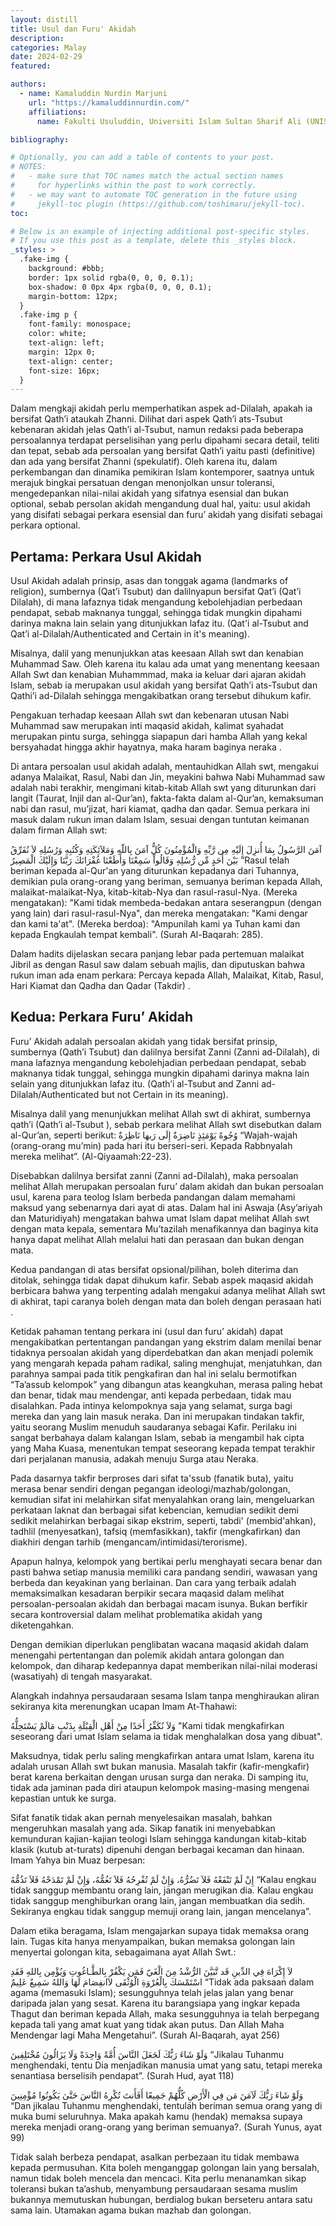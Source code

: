 ```yaml
---
layout: distill
title: Usul dan Furu' Akidah
description:
categories: Malay
date: 2024-02-29
featured:

authors:
  - name: Kamaluddin Nurdin Marjuni
    url: "https://kamaluddinnurdin.com/"
    affiliations:
      name: Fakulti Usuluddin, Universiti Islam Sultan Sharif Ali (UNISSA)

bibliography:

# Optionally, you can add a table of contents to your post.
# NOTES:
#   - make sure that TOC names match the actual section names
#     for hyperlinks within the post to work correctly.
#   - we may want to automate TOC generation in the future using
#     jekyll-toc plugin (https://github.com/toshimaru/jekyll-toc).
toc:

# Below is an example of injecting additional post-specific styles.
# If you use this post as a template, delete this _styles block.
_styles: >
  .fake-img {
    background: #bbb;
    border: 1px solid rgba(0, 0, 0, 0.1);
    box-shadow: 0 0px 4px rgba(0, 0, 0, 0.1);
    margin-bottom: 12px;
  }
  .fake-img p {
    font-family: monospace;
    color: white;
    text-align: left;
    margin: 12px 0;
    text-align: center;
    font-size: 16px;
  }
---
```


Dalam mengkaji akidah perlu memperhatikan aspek ad-Dilalah, apakah ia bersifat Qath’i ataukah Zhanni. Dilihat dari aspek Qath’i ats-Tsubut kebenaran akidah jelas Qath’i al-Tsubut, namun redaksi pada beberapa persoalannya terdapat perselisihan yang perlu dipahami secara detail, teliti dan tepat, sebab ada persoalan yang bersifat Qath’i yaitu pasti (definitive) dan ada yang bersifat Zhanni (spekulatif). Oleh karena itu, dalam perkembangan dan dinamika pemikiran Islam kontemporer, saatnya untuk merajuk bingkai persatuan dengan menonjolkan unsur toleransi, mengedepankan nilai-nilai akidah yang sifatnya esensial dan bukan optional, sebab persolan akidah mengandung dual hal, yaitu: usul akidah yang disifati sebagai perkara esensial dan furu’ akidah yang disifati sebagai perkara optional.

## Pertama: Perkara Usul Akidah

Usul Akidah adalah prinsip, asas dan tonggak agama (landmarks of religion), sumbernya (Qat’i Tsubut) dan dalilnyapun bersifat Qat’i (Qat’i Dilalah), di mana lafaznya tidak mengandung kebolehjadian perbedaan pendapat, sebab maknanya tunggal, sehingga tidak mungkin dipahami darinya makna lain selain yang ditunjukkan lafaz itu. (Qat'i al-Tsubut and Qat’i al-Dilalah/Authenticated and Certain in it's meaning).

Misalnya, dalil yang menunjukkan atas keesaan Allah swt dan kenabian Muhammad Saw. Oleh karena itu kalau ada umat yang menentang keesaan Allah Swt dan kenabian Muhammmad, maka ia keluar dari ajaran akidah Islam, sebab ia merupakan usul akidah yang bersifat Qath’i ats-Tsubut dan Qathi’i ad-Dilalah sehingga mengakibatkan orang tersebut dihukum kafir.

Pengakuan terhadap keesaan Allah swt dan kebenaran utusan Nabi Muhammad saw merupakan inti maqasid akidah, kalimat syahadat merupakan pintu surga, sehingga siapapun dari hamba Allah yang kekal bersyahadat hingga akhir hayatnya, maka haram baginya neraka .

Di antara persoalan usul akidah adalah, mentauhidkan Allah swt, mengakui adanya Malaikat, Rasul, Nabi dan Jin, meyakini bahwa Nabi Muhammad saw adalah nabi terakhir, mengimani kitab-kitab Allah swt yang diturunkan dari langit (Taurat, Injil dan al-Qur’an), fakta-fakta dalam al-Qur’an, kemaksuman nabi dan rasul, mu’jizat, hari kiamat, qadha dan qadar. Semua perkara ini masuk dalam rukun iman dalam Islam, sesuai dengan tuntutan keimanan dalam firman Allah swt:

آمَنَ الرَّسُولُ بِمَا أُنزِلَ إِلَيْهِ مِن رَّبِّهِ وَالْمُؤْمِنُونَ كُلٌّ آمَنَ بِاللّهِ وَمَلآئِكَتِهِ وَكُتُبِهِ وَرُسُلِهِ لاَ نُفَرِّقُ بَيْنَ أَحَدٍ مِّن رُّسُلِهِ وَقَالُواْ سَمِعْنَا وَأَطَعْنَا غُفْرَانَكَ رَبَّنَا وَإِلَيْكَ الْمَصِيرُ
“Rasul telah beriman kepada al-Qur'an yang diturunkan kepadanya dari Tuhannya, demikian pula orang-orang yang beriman, semuanya beriman kepada Allah, malaikat-malaikat-Nya, kitab-kitab-Nya dan rasul-rasul-Nya. (Mereka mengatakan): "Kami tidak membeda-bedakan antara seserangpun (dengan yang lain) dari rasul-rasul-Nya", dan mereka mengatakan: "Kami dengar dan kami ta'at". (Mereka berdoa): "Ampunilah kami ya Tuhan kami dan kepada Engkaulah tempat kembali". (Surah Al-Baqarah: 285).

Dalam hadits dijelaskan secara panjang lebar pada pertemuan malaikat Jibril as dengan Rasul saw dalam sebuah majlis, dan diputuskan bahwa rukun iman ada enam perkara: Percaya kepada Allah, Malaikat, Kitab, Rasul, Hari Kiamat dan Qadha dan Qadar (Takdir) .

## Kedua: Perkara Furu’ Akidah

Furu’ Akidah adalah persoalan akidah yang tidak bersifat prinsip, sumbernya (Qath’i Tsubut) dan dalilnya bersifat Zanni (Zanni ad-Dilalah), di mana lafaznya mengandung kebolehjadian perbedaan pendapat, sebab maknanya tidak tunggal, sehingga mungkin dipahami darinya makna lain selain yang ditunjukkan lafaz itu. (Qath’i al-Tsubut and Zanni ad-Dilalah/Authenticated but not Certain in its meaning).

Misalnya dalil yang menunjukkan melihat Allah swt di akhirat, sumbernya qath’i (Qath’i al-Tsubut ), sebab perkara melihat Allah swt disebutkan dalam al-Qur’an, seperti berikut: وُجُوهٌ يَوْمَئِذٍ نَاضِرَةٌ إِلَى رَبها نَاظِرَةٌ “Wajah-wajah (orang-orang mu’min) pada hari itu berseri-seri. Kepada Rabbnyalah mereka melihat”. (Al-Qiyaamah:22-23).

Disebabkan dalilnya bersifat zanni (Zanni ad-Dilalah), maka persoalan melihat Allah merupakan persoalan furu’ dalam akidah dan bukan persoalan usul, karena para teolog Islam berbeda pandangan dalam memahami maksud yang sebenarnya dari ayat di atas. Dalam hal ini Aswaja (Asy’ariyah dan Maturidiyah) mengatakan bahwa umat Islam dapat melihat Allah swt dengan mata kepala, sementara Mu’tazilah menafikannya dan baginya kita hanya dapat melihat Allah melalui hati dan perasaan dan bukan dengan mata.

Kedua pandangan di atas bersifat opsional/pilihan, boleh diterima dan ditolak, sehingga tidak dapat dihukum kafir. Sebab aspek maqasid akidah berbicara bahwa yang terpenting adalah mengakui adanya melihat Allah swt di akhirat, tapi caranya boleh dengan mata dan boleh dengan perasaan hati .

Ketidak pahaman tentang perkara ini (usul dan furu’ akidah) dapat mengakibatkan pertentangan pandangan yang ekstrim dalam menilai benar tidaknya persoalan akidah yang diperdebatkan dan akan menjadi polemik yang mengarah kepada paham radikal, saling menghujat, menjatuhkan, dan parahnya sampai pada titik pengkafiran dan hal ini selalu bermotifkan “Ta’assub kelompok” yang dibangun atas keangkuhan, merasa paling hebat dan benar, tidak mau mendengar, anti kepada perbedaan, tidak mau disalahkan. Pada intinya kelompoknya saja yang selamat, surga bagi mereka dan yang lain masuk neraka. Dan ini merupakan tindakan takfir, yaitu seorang Muslim menuduh saudaranya sebagai Kafir. Perilaku ini sangat berbahaya dalam kalangan Islam, sebab ia mengambil hak cipta yang Maha Kuasa, menentukan tempat seseorang kepada tempat terakhir dari perjalanan manusia, adakah menuju Surga atau Neraka.

Pada dasarnya takfir berproses dari sifat ta'ssub (fanatik buta), yaitu merasa benar sendiri dengan pegangan ideologi/mazhab/golongan, kemudian sifat ini melahirkan sifat menyalahkan orang lain, mengeluarkan perkataan laknat dan berbagai sifat kebencian, kemudian sedikit demi sedikit melahirkan berbagai sikap ekstrim, seperti, tabdi' (membid'ahkan), tadhlil (menyesatkan), tafsiq (memfasikkan), takfir (mengkafirkan) dan diakhiri dengan tarhib (mengancam/intimidasi/terorisme).

Apapun halnya, kelompok yang bertikai perlu menghayati secara benar dan pasti bahwa setiap manusia memiliki cara pandang sendiri, wawasan yang berbeda dan keyakinan yang berlainan. Dan cara yang terbaik adalah memaksimalkan kesadaran berpikir secara maqasid dalam melihat persoalan-persoalan akidah dan berbagai macam isunya. Bukan berfikir secara kontroversial dalam melihat problematika akidah yang diketengahkan.

Dengan demikian diperlukan penglibatan wacana maqasid akidah dalam menengahi pertentangan dan polemik akidah antara golongan dan kelompok, dan diharap kedepannya dapat memberikan nilai-nilai moderasi (wasatiyah) di tengah masyarakat.

Alangkah indahnya persaudaraan sesama Islam tanpa menghiraukan aliran sekiranya kita merenungkan ucapan Imam At-Thahawi:

وَلاَ نُكَفِّرُ أَحَدًا مِنْ أَهْلِ الْقِبْلَةِ بِذَنْبٍ مَالَمْ يَسْتَحِلُّهُ
"Kami tidak mengkafirkan seseorang dari umat Islam selama ia tidak menghalalkan dosa yang dibuat".

Maksudnya, tidak perlu saling mengkafirkan antara umat Islam, karena itu adalah urusan Allah swt bukan manusia. Masalah takfir (kafir-mengkafir) berat karena berkaitan dengan urusan surga dan neraka. Di samping itu, tidak ada jaminan pada diri ataupun kelompok masing-masing mengenai kepastian untuk ke surga.

Sifat fanatik tidak akan pernah menyelesaikan masalah, bahkan mengeruhkan masalah yang ada. Sikap fanatik ini menyebabkan kemunduran kajian-kajian teologi Islam sehingga kandungan kitab-kitab klasik (kutub at-turats) dipenuhi dengan berbagai kecaman dan hinaan. Imam Yahya bin Muaz berpesan:

إِنْ لَمْ تَنْفَعْهُ فَلاَ تَضُرُّهُ، وَإِنْ لَمْ تُفْرِحُهُ فَلاَ تَغُمُّهُ، وَإِنْ لَمْ تَمْدَحْهُ فَلاَ تَذُمُّهُ
“Kalau engkau tidak sanggup membantu orang lain, jangan merugikan dia. Kalau engkau tidak sanggup menghiburkan orang lain, jangan membuatkan dia sedih. Sekiranya engkau tidak sanggup memuji orang lain, jangan mencelanya”.

Dalam etika beragama, Islam mengajarkan supaya tidak memaksa orang lain. Tugas kita hanya menyampaikan, bukan memaksa golongan lain menyertai golongan kita, sebagaimana ayat Allah Swt.:

لاَ إِكْرَاهَ فِي الدِّينِ قَد تَّبَيَّنَ الرُّشْدُ مِنَ الْغَيّ فَمَن يَكْفُرْ بِالطَّـاغُوتِ وَيُؤْمِن بِاللهِ فَقَدِ اسْتَمْسَكَ بِالْعُرْوَةِ الْوُثْقَى لاَانفِصَامَ لَهَا وَاللهُ سَمِيعٌ عَلِيمٌ
“Tidak ada paksaan dalam agama (memasuki Islam); sesungguhnya telah jelas jalan yang benar daripada jalan yang sesat. Karena itu barangsiapa yang ingkar kepada Thagut dan beriman kepada Allah, maka sesungguhnya ia telah berpegang kepada tali yang amat kuat yang tidak akan putus. Dan Allah Maha Mendengar lagi Maha Mengetahui”.
(Surah Al-Baqarah, ayat 256)

وَلَوْ شَاءَ رَبُّكَ لَجَعَلَ النَّاسَ أُمَّةً وَاحِدَةً وَلَا يَزَالُونَ مُخْتَلِفِينَ
“Jikalau Tuhanmu menghendaki, tentu Dia menjadikan manusia umat yang satu, tetapi mereka senantiasa berselisih pendapat”. (Surah Hud, ayat 118)

وَلَوْ شَاءَ رَبُّكَ لَآمَنَ مَن فِي الْأَرْضِ كُلُّهُمْ جَمِيعًا أَفَأَنتَ تُكْرِهُ النَّاسَ حَتَّىٰ يَكُونُوا مُؤْمِنِينَ
“Dan jikalau Tuhanmu menghendaki, tentulah beriman semua orang yang di muka bumi seluruhnya. Maka apakah kamu (hendak) memaksa supaya mereka menjadi orang-orang yang beriman semuanya?. (Surah Yunus, ayat 99)

Tidak salah berbeza pendapat, asalkan perbezaan itu tidak membawa kepada permusuhan. Kita boleh menganggap golongan lain yang bersalah, namun tidak boleh mencela dan mencaci. Kita perlu menanamkan sikap toleransi bukan ta’ashub, menyambung persaudaraan sesama muslim bukannya memutuskan hubungan, berdialog bukan berseteru antara satu sama lain. Utamakan agama bukan mazhab dan golongan.
